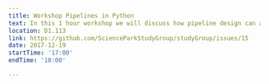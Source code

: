 ```yaml
---
title: Workshop Pipelines in Python 
text: In this 1 hour workshop we will discuss how pipeline design can assist in project and data management. We will demonstrate a few Python libraries that are frequently used in this context.
location: D1.113
link: https://github.com/ScienceParkStudyGroup/studyGroup/issues/15
date: 2017-12-19
startTime: '17:00'
endTime: '18:00'

---
```


